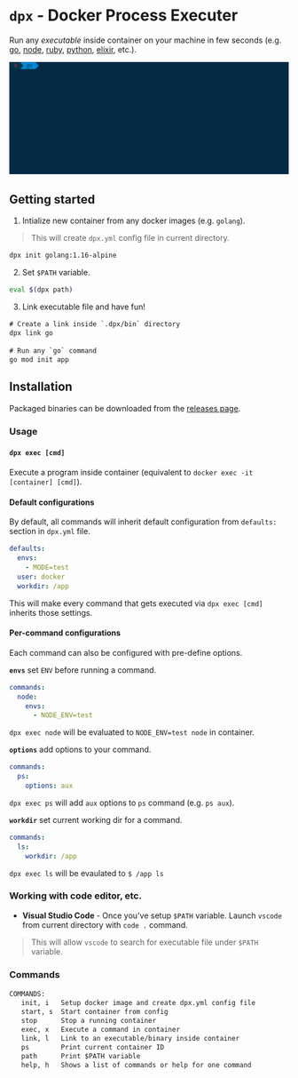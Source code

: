 # `dpx` - Docker Process Executer

Run any *executable* inside container on your machine in few seconds (e.g. [go](https://hub.docker.com/_/golang), [node](https://hub.docker.com/_/node), [ruby](https://hub.docker.com/_/ruby), [python](https://hub.docker.com/_/python), [elixir](https://hub.docker.com/_/elixir), etc.).

![](./docs/dpx-go-demo.gif)

## Getting started

1. Intialize new container from any docker images (e.g. `golang`).
> This will create `dpx.yml` config file in current directory.

```sh
dpx init golang:1.16-alpine
```

2. Set `$PATH` variable.

```sh
eval $(dpx path) 
```

3. Link executable file and have fun!

```sh-session
# Create a link inside `.dpx/bin` directory
dpx link go

# Run any `go` command
go mod init app
```

## Installation

Packaged binaries can be downloaded from the [releases page](http://github.com/dpx/dpx/releases).

### Usage

#### `dpx exec [cmd]`

Execute a program inside container (equivalent to `docker exec -it [container] [cmd]`).

#### Default configurations

By default, all commands will inherit default configuration from `defaults:` section in `dpx.yml` file.

```yml
defaults:
  envs:
    - MODE=test
  user: docker
  workdir: /app
```

This will make every command that gets executed via `dpx exec [cmd]` inherits those settings.

#### Per-command configurations

Each command can also be configured with pre-define options.

**`envs`** set `ENV` before running a command.

```yml
commands:
  node:
    envs:
      - NODE_ENV=test
```

`dpx exec node` will be evaluated to `NODE_ENV=test node` in container.

**`options`** add options to your command.

```yml
commands:
  ps:
    options: aux
```

`dpx exec ps` will add `aux` options to `ps` command (e.g. `ps aux`).

**`workdir`** set current working dir for a command.

```yml
commands:
  ls:
    workdir: /app
```

`dpx exec ls` will be evaulated to `$ /app ls`

### Working with code editor, etc.

* **Visual Studio Code** - Once you've setup `$PATH` variable. Launch `vscode` from current directory with `code .` command.
> This will allow `vscode` to search for executable file under `$PATH` variable.

### Commands

```sh-session
COMMANDS:
   init, i   Setup docker image and create dpx.yml config file
   start, s  Start container from config
   stop      Stop a running container
   exec, x   Execute a command in container
   link, l   Link to an executable/binary inside container
   ps        Print current container ID
   path      Print $PATH variable
   help, h   Shows a list of commands or help for one command
```
